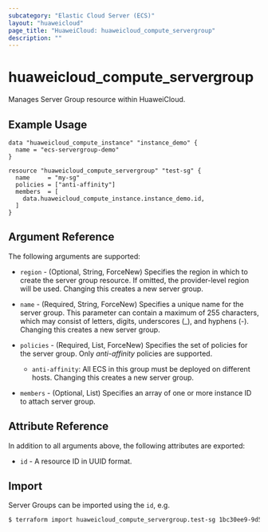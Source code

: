 ```yaml
---
subcategory: "Elastic Cloud Server (ECS)"
layout: "huaweicloud"
page_title: "HuaweiCloud: huaweicloud_compute_servergroup"
description: ""
---
```


# huaweicloud_compute_servergroup

Manages Server Group resource within HuaweiCloud.

## Example Usage

```hcl
data "huaweicloud_compute_instance" "instance_demo" {
  name = "ecs-servergroup-demo"
}

resource "huaweicloud_compute_servergroup" "test-sg" {
  name     = "my-sg"
  policies = ["anti-affinity"]
  members  = [
    data.huaweicloud_compute_instance.instance_demo.id,
  ]
}
```

## Argument Reference

The following arguments are supported:

* `region` - (Optional, String, ForceNew) Specifies the region in which to create the server group resource. If omitted,
  the provider-level region will be used. Changing this creates a new server group.

* `name` - (Required, String, ForceNew) Specifies a unique name for the server group. This parameter can contain a
  maximum of 255 characters, which may consist of letters, digits, underscores (_), and hyphens (-). Changing this
  creates a new server group.

* `policies` - (Required, List, ForceNew) Specifies the set of policies for the server group. Only *anti-affinity*
  policies are supported.

  + `anti-affinity`: All ECS in this group must be deployed on different hosts. Changing this creates a new server
    group.

* `members` - (Optional, List) Specifies an array of one or more instance ID to attach server group.

## Attribute Reference

In addition to all arguments above, the following attributes are exported:

* `id` - A resource ID in UUID format.

## Import

Server Groups can be imported using the `id`, e.g.

```bash
$ terraform import huaweicloud_compute_servergroup.test-sg 1bc30ee9-9d5b-4c30-bdd5-7f1e663f5edf
```
